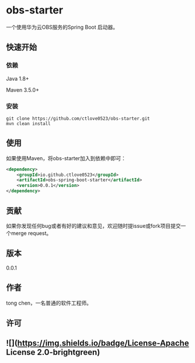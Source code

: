 # obs-starter

一个使用华为云OBS服务的Spring Boot 启动器。

## 快速开始

### 依赖

Java 1.8+

Maven 3.5.0+

### 安装

~~~shell
git clone https://github.com/ctlove0523/obs-starter.git
mvn clean install
~~~



## 使用

如果使用Maven，将obs-starter加入到依赖中即可：

~~~xml
<dependency>
	<groupId>io.github.ctlove0523</groupId>
	<artifactId>obs-spring-boot-starter</artifactId>
	<version>0.0.1</version>
</dependency>
~~~

## 贡献

如果你发现任何bug或者有好的建议和意见，欢迎随时提issue或fork项目提交一个merge request。

## 版本

0.0.1

## 作者

tong chen，一名普通的软件工程师。

## 许可

## ![](https://img.shields.io/badge/License-Apache License 2.0-brightgreen)
